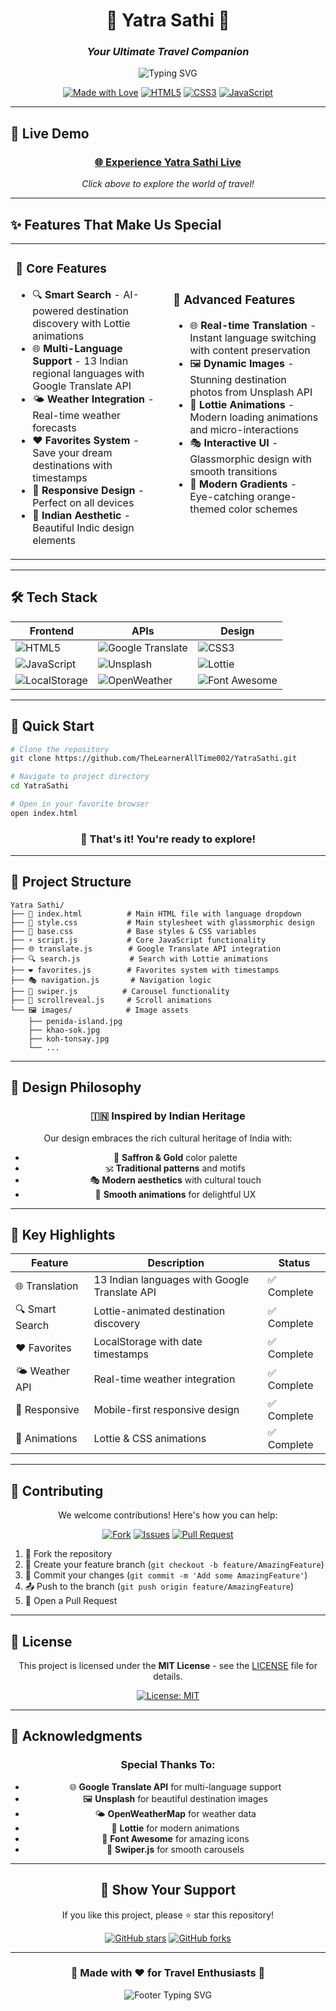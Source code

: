 <div align="center">

# 🌟 Yatra Sathi 🌟
### *Your Ultimate Travel Companion*

<img src="https://readme-typing-svg.herokuapp.com?font=Fira+Code&size=22&duration=3000&pause=1000&color=FF6B35&center=true&vCenter=true&width=435&lines=Discover+Amazing+Destinations;Plan+Your+Perfect+Journey;Experience+The+World" alt="Typing SVG" />

[![Made with Love](https://img.shields.io/badge/Made%20with-❤️-red.svg)](https://github.com/TheLearnerAllTime002/YatraSathi)
[![HTML5](https://img.shields.io/badge/HTML5-E34F26?style=for-the-badge&logo=html5&logoColor=white)](https://developer.mozilla.org/en-US/docs/Web/HTML)
[![CSS3](https://img.shields.io/badge/CSS3-1572B6?style=for-the-badge&logo=css3&logoColor=white)](https://developer.mozilla.org/en-US/docs/Web/CSS)
[![JavaScript](https://img.shields.io/badge/JavaScript-F7DF1E?style=for-the-badge&logo=javascript&logoColor=black)](https://developer.mozilla.org/en-US/docs/Web/JavaScript)

</div>

---

## 🚀 **Live Demo**

<div align="center">

### [🌐 **Experience Yatra Sathi Live**](https://yatra-saathi.vercel.app/)

*Click above to explore the world of travel!*

</div>

---

## ✨ **Features That Make Us Special**

<table>
<tr>
<td width="50%">

### 🎯 **Core Features**
- 🔍 **Smart Search** - AI-powered destination discovery with Lottie animations
- 🌐 **Multi-Language Support** - 13 Indian regional languages with Google Translate API
- 🌤️ **Weather Integration** - Real-time weather forecasts
- ❤️ **Favorites System** - Save your dream destinations with timestamps
- 📱 **Responsive Design** - Perfect on all devices
- 🎨 **Indian Aesthetic** - Beautiful Indic design elements

</td>
<td width="50%">

### 🚀 **Advanced Features**
- 🌐 **Real-time Translation** - Instant language switching with content preservation
- 🖼️ **Dynamic Images** - Stunning destination photos from Unsplash API
- 💫 **Lottie Animations** - Modern loading animations and micro-interactions
- 🎭 **Interactive UI** - Glassmorphic design with smooth transitions
- 🌈 **Modern Gradients** - Eye-catching orange-themed color schemes

</td>
</tr>
</table>

---

## 🛠️ **Tech Stack**

<div align="center">

| Frontend | APIs | Design |
|----------|------|--------|
| ![HTML5](https://img.shields.io/badge/HTML5-E34F26?style=flat-square&logo=html5&logoColor=white) | ![Google Translate](https://img.shields.io/badge/Google_Translate-4285F4?style=flat-square&logo=google&logoColor=white) | ![CSS3](https://img.shields.io/badge/CSS3-1572B6?style=flat-square&logo=css3&logoColor=white) |
| ![JavaScript](https://img.shields.io/badge/JavaScript-F7DF1E?style=flat-square&logo=javascript&logoColor=black) | ![Unsplash](https://img.shields.io/badge/Unsplash-000000?style=flat-square&logo=unsplash&logoColor=white) | ![Lottie](https://img.shields.io/badge/Lottie-FF6B35?style=flat-square&logo=lottie&logoColor=white) |
| ![LocalStorage](https://img.shields.io/badge/LocalStorage-FF9500?style=flat-square&logo=html5&logoColor=white) | ![OpenWeather](https://img.shields.io/badge/OpenWeather-FF6B35?style=flat-square&logo=weather&logoColor=white) | ![Font Awesome](https://img.shields.io/badge/Font_Awesome-339AF0?style=flat-square&logo=fontawesome&logoColor=white) |

</div>

---

## 🚀 **Quick Start**

```bash
# Clone the repository
git clone https://github.com/TheLearnerAllTime002/YatraSathi.git

# Navigate to project directory
cd YatraSathi

# Open in your favorite browser
open index.html
```

<div align="center">

### 🎉 **That's it! You're ready to explore!**

</div>

---

## 📁 **Project Structure**

```
Yatra Sathi/
├── 📄 index.html          # Main HTML file with language dropdown
├── 🎨 style.css           # Main stylesheet with glassmorphic design
├── 🎨 base.css            # Base styles & CSS variables
├── ⚡ script.js           # Core JavaScript functionality
├── 🌐 translate.js        # Google Translate API integration
├── 🔍 search.js           # Search with Lottie animations
├── ❤️ favorites.js        # Favorites system with timestamps
├── 🎭 navigation.js       # Navigation logic
├── 🎪 swiper.js          # Carousel functionality
├── 📱 scrollreveal.js     # Scroll animations
└── 🖼️ images/            # Image assets
    ├── penida-island.jpg
    ├── khao-sok.jpg
    ├── koh-tonsay.jpg
    └── ...
```

---

## 🎨 **Design Philosophy**

<div align="center">

### 🇮🇳 **Inspired by Indian Heritage**

Our design embraces the rich cultural heritage of India with:

- 🧡 **Saffron & Gold** color palette
- 🕉️ **Traditional patterns** and motifs
- 🎭 **Modern aesthetics** with cultural touch
- 💫 **Smooth animations** for delightful UX

</div>

---

## 🌟 **Key Highlights**

<div align="center">

| Feature | Description | Status |
|---------|-------------|--------|
| 🌐 Translation | 13 Indian languages with Google Translate API | ✅ Complete |
| 🔍 Smart Search | Lottie-animated destination discovery | ✅ Complete |
| ❤️ Favorites | LocalStorage with date timestamps | ✅ Complete |
| 🌤️ Weather API | Real-time weather integration | ✅ Complete |
| 📱 Responsive | Mobile-first responsive design | ✅ Complete |
| 🎨 Animations | Lottie & CSS animations | ✅ Complete |

</div>

---

## 🤝 **Contributing**

<div align="center">

We welcome contributions! Here's how you can help:

[![Fork](https://img.shields.io/badge/Fork-Repository-blue?style=for-the-badge)](https://github.com/TheLearnerAllTime002/YatraSathi/fork)
[![Issues](https://img.shields.io/badge/Report-Issues-red?style=for-the-badge)](https://github.com/TheLearnerAllTime002/YatraSathi/issues)
[![Pull Request](https://img.shields.io/badge/Submit-PR-green?style=for-the-badge)](https://github.com/TheLearnerAllTime002/YatraSathi/pulls)

</div>

1. 🍴 Fork the repository
2. 🌿 Create your feature branch (`git checkout -b feature/AmazingFeature`)
3. 💾 Commit your changes (`git commit -m 'Add some AmazingFeature'`)
4. 📤 Push to the branch (`git push origin feature/AmazingFeature`)
5. 🔄 Open a Pull Request

---

## 📄 **License**

<div align="center">

This project is licensed under the **MIT License** - see the [LICENSE](LICENSE) file for details.

[![License: MIT](https://img.shields.io/badge/License-MIT-yellow.svg?style=for-the-badge)](https://opensource.org/licenses/MIT)

</div>

---

## 🙏 **Acknowledgments**

<div align="center">

### Special Thanks To:

- 🌐 **Google Translate API** for multi-language support
- 🖼️ **Unsplash** for beautiful destination images
- 🌤️ **OpenWeatherMap** for weather data
- 💫 **Lottie** for modern animations
- 🎨 **Font Awesome** for amazing icons
- 🎪 **Swiper.js** for smooth carousels

</div>

---

<div align="center">

## 💖 **Show Your Support**

If you like this project, please ⭐ star this repository!

[![GitHub stars](https://img.shields.io/github/stars/TheLearnerAllTime002/YatraSathi?style=social)](https://github.com/TheLearnerAllTime002/YatraSathi/stargazers)
[![GitHub forks](https://img.shields.io/github/forks/TheLearnerAllTime002/YatraSathi?style=social)](https://github.com/TheLearnerAllTime002/YatraSathi/network)

---

### 🌟 **Made with ❤️ for Travel Enthusiasts** 🌟

<img src="https://readme-typing-svg.herokuapp.com?font=Fira+Code&size=16&duration=2000&pause=1000&color=FF6B35&center=true&vCenter=true&width=435&lines=Happy+Traveling!;Explore+The+World;Create+Memories" alt="Footer Typing SVG" />

</div>
